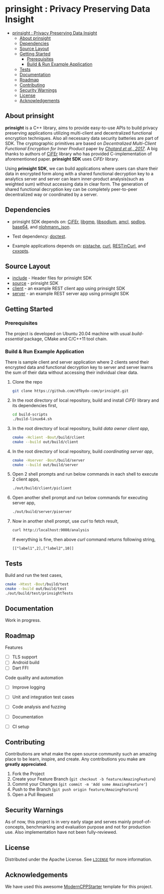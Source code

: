 # prinsight : Privacy Preserving Data Insight

- [prinsight : Privacy Preserving Data Insight](#prinsight--privacy-preserving-data-insight)
  - [About prinsight](#about-prinsight)
  - [Dependencies](#dependencies)
  - [Source Layout](#source-layout)
  - [Getting Started](#getting-started)
    - [Prerequisites](#prerequisites)
    - [Build & Run Example Application](#build--run-example-application)
  - [Tests](#tests)
  - [Documentation](#documentation)
  - [Roadmap](#roadmap)
  - [Contributing](#contributing)
  - [Security Warnings](#security-warnings)
  - [License](#license)
  - [Acknowledgements](#acknowledgements)

## About prinsight
**prinsight** is a C++ library, aims to provide easy-to-use APIs to build privacy preserving applications utilizing multi-client and decentralized functional encryption techniques. Also all necessary data security batteries are part of SDK. The cryptographic primitives are based on *Decentralized Multi-Client Functional Encryption for Inner Product* paper by [*Chotard et al., 2017*](https://eprint.iacr.org/2017/989.pdf). A big thanks to authors of [CiFEr](https://github.com/fentec-project/CiFEr) library who has provided C-implementation of aforementioned paper. **prinsight SDK** uses *CiFEr* library.

Using **prinsight SDK**, we can build applications where users can share their data in encrypted form along with a shared functional decryption key to a analytics server and server can learn inner-product analysis(such as weighted sum) without accessing data in clear form. The generation of shared functional decryption key can be completely peer-to-peer decentralized way or coordinated by a server.

## Dependencies

 - prinsight SDK depends on: [CiFEr](https://github.com/fentec-project/CiFEr), [libgmp](https://gmplib.org/), [libsodium](https://github.com/jedisct1/libsodium), [amcl](https://github.com/miracl/amcl), [spdlog](https://github.com/gabime/spdlog), [base64](https://github.com/zhicheng/base64), and [nlohmann_json](https://github.com/nlohmann/json).

- Test dependency: [doctest](https://github.com/onqtam/doctest).
- Example applications depends on: [pistache](https://github.com/pistacheio/pistache), [curl](https://github.com/curl/curl), [RESTinCurl](https://github.com/jgaa/RESTinCurl), and [cxxopts](https://github.com/jarro2783/cxxopts).

## Source Layout

- [include](include) - Header files for prinsight SDK   
- [source](source) - prinsight SDK  
- [client](client) - an example REST client app using prinsight SDK 
- [server](server) - an example REST server app using prinsight SDK 

## Getting Started

### Prerequisites

The project is developed on Ubuntu 20.04 machine with usual *build-essential* package, CMake and C/C++11 tool chain.

### Build & Run Example Application
There is sample client and server application where 2 clients send their encrypted data and functional decryption key to server and server learns the sum of their data without accessing their individual clear data.

1. Clone the repo
   ```sh
   git clone https://github.com/dfbydx-com/prinsight.git
   ```
2. In the root directory of local repository, build and install *CiFEr* library and its dependencies first,
      ```sh
      cd build-scripts
      ./build-linux64.sh
      ```
3. In the root directory of local repository, build *data owner client app*,
      ```sh
      cmake -Hclient -Bout/build/client
      cmake --build out/build/client
      ```
4. In the root directory of local repository, build *coordinating server app*,
      ```sh
      cmake -Hserver -Bout/build/server
      cmake --build out/build/server
      ```
5. Open 2 shell prompts and run below commands in each shell to execute 2 client apps,
      ```sh
      ./out/build/client/piclient
      ```
6. Open another shell prompt and run below commands for executing server app,
      ```sh
      ./out/build/server/piserver
      ```
7. Now in another shell prompt, use *curl* to fetch result,
      ```sh
      curl http://localhost:9080/analysis
      ```
    If everything is fine, then above *curl* command returns following string,
    ```
    [["label1",2],["label2",10]]
    ```
## Tests

Build and run the test cases,

```sh
cmake -Htest -Bout/build/test
cmake --build out/build/test
./out/build/test/prinsightTests
```


## Documentation

Work in progress.

## Roadmap

Features
- [ ] TLS support
- [ ] Android build
- [ ] Dart FFI

Code quality and automation
- [ ] Improve logging
- [ ] Unit and integration test cases
- [ ] Code analysis and fuzzing
- [ ] Documentation
- [ ] CI setup


## Contributing

Contributions are what make the open source community such an amazing place to be learn, inspire, and create. Any contributions you make are **greatly appreciated**.

1. Fork the Project
2. Create your Feature Branch (`git checkout -b feature/AmazingFeature`)
3. Commit your Changes (`git commit -m 'Add some AmazingFeature'`)
4. Push to the Branch (`git push origin feature/AmazingFeature`)
5. Open a Pull Request

## Security Warnings

As of now, this project is in very early stage and serves mainly proof-of-concepts, benchmarking and evaluation purpose and not for production use. Also implementation have not been fully-reviewed.

## License

Distributed under the Apache License. See [`LICENSE`](LICENSE) for more information.

## Acknowledgements

We have used this awesome [ModernCPPStarter](https://github.com/TheLartians/ModernCppStarter) template for this project.
